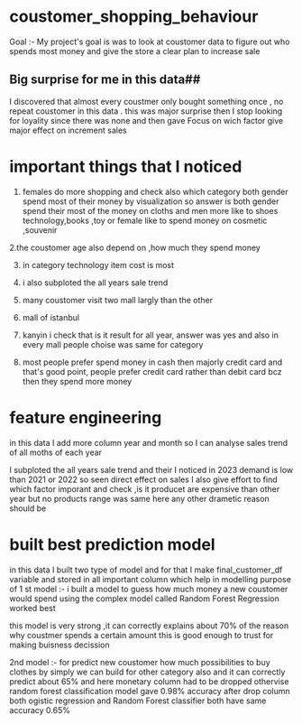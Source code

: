 # coustomer_shopping_behaviour
Goal :-
 My project's goal is was to look at coustomer data to figure out who spends most money and give the store a clear plan to increase sale 

## Big surprise for me in this data##
 I discovered that almost every coustmer only bought something once , no repeat coustomer in this data . this was major surprise 
then 
I stop looking for loyality since there was none and then gave Focus on wich factor give major effect on increment sales

# important things that I noticed 
1. females do more shopping and check also which category both gender spend most of their money by visualization 
so answer is both gender spend their most of the money on cloths and men more like to shoes technology,books ,toy or female like to spend money on cosmetic ,souvenir

2.the coustomer age also depend on ,how much they spend money 

3. in category technology item cost is most 

 4. i also subploted the all years sale trend 

5. many coustomer visit two mall largly than the other 
1. mall of istanbul
2. kanyin 
i check that is it result for all year, answer was yes and also in every mall people choise was same for category 

6. most people prefer spend money in cash 
then majorly credit card 
and that's good point, people prefer credit card rather than debit card 
bcz then they spend more money 

# feature engineering 
 in this data I add more column year and month so I can analyse sales trend of all moths of each year

I  subploted the all years sale trend and their I noticed in 2023 demand is low than 2021 or 2022
so seen direct effect on sales I also give effort to find which factor imporant and check ,is it producet are expensive than other year but no products range was same here any other drametic reason should be

# built best prediction model 
in this data I built two type of model and for that I make final_customer_df variable and stored in all important column which help in modelling 
purpose of 1 st model :- 
i built a model to guess how much money a new coustomer would spend 
using the complex model called Random Forest Regression worked best

this model is very strong ,it can correctly explains about 70% of the reason why coustmer spends a certain amount this is good enough to trust for making buisness decission 

2nd model :- for predict new coustomer how much possibilities to buy clothes by simply we can build for other category also 
and it can correctly predict about 65% and here monetary column had to be dropped othervise random forest classification model gave 0.98% accuracy after drop column 
both ogistic regression  and Random Forest classifier both have same accuracy 0.65%


